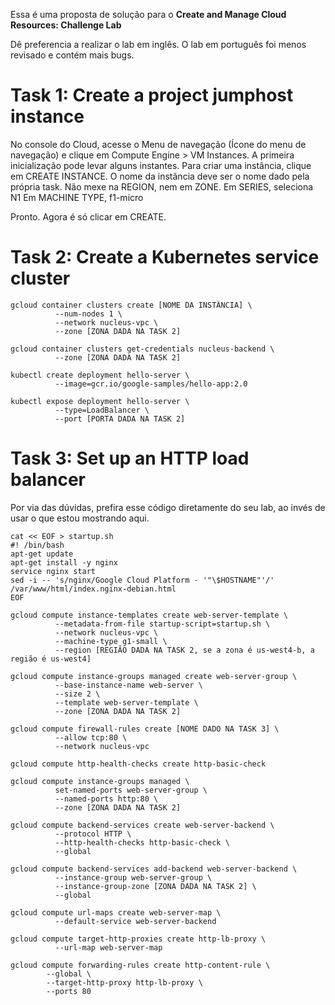 Essa é uma proposta de solução para o **Create and Manage Cloud Resources: Challenge Lab**

Dê preferencia a realizar o lab em inglês. O lab em português foi menos revisado e contém mais bugs.

# Task 1: Create a project jumphost instance

No console do Cloud, acesse o Menu de navegação (Ícone do menu de navegação) e clique em Compute Engine > VM Instances.
A primeira inicialização pode levar alguns instantes.
Para criar uma instância, clique em CREATE INSTANCE.
O nome da instância deve ser o nome dado pela própria task.
Não mexe na REGION, nem em ZONE.
Em SERIES, seleciona N1
Em MACHINE TYPE, f1-micro

Pronto. Agora é só clicar em CREATE.

# Task 2: Create a Kubernetes service cluster

```shell
gcloud container clusters create [NOME DA INSTÂNCIA] \
          --num-nodes 1 \
          --network nucleus-vpc \
          --zone [ZONA DADA NA TASK 2]
```

```shell
gcloud container clusters get-credentials nucleus-backend \
          --zone [ZONA DADA NA TASK 2]
```

```shell
kubectl create deployment hello-server \
          --image=gcr.io/google-samples/hello-app:2.0
```

```shell
kubectl expose deployment hello-server \
          --type=LoadBalancer \
          --port [PORTA DADA NA TASK 2]
```

Task 3: Set up an HTTP load balancer
=============================================

Por via das dúvidas, prefira esse código diretamente do seu lab, ao invés de usar o que estou mostrando aqui.

```shell
cat << EOF > startup.sh
#! /bin/bash
apt-get update
apt-get install -y nginx
service nginx start
sed -i -- 's/nginx/Google Cloud Platform - '"\$HOSTNAME"'/' /var/www/html/index.nginx-debian.html
EOF
```

```shell
gcloud compute instance-templates create web-server-template \
          --metadata-from-file startup-script=startup.sh \
          --network nucleus-vpc \
          --machine-type g1-small \
          --region [REGIÃO DADA NA TASK 2, se a zona é us-west4-b, a região é us-west4]
```

```shell
gcloud compute instance-groups managed create web-server-group \
          --base-instance-name web-server \
          --size 2 \
          --template web-server-template \
          --zone [ZONA DADA NA TASK 2]
```

```shell
gcloud compute firewall-rules create [NOME DADO NA TASK 3] \
          --allow tcp:80 \
          --network nucleus-vpc
```

```shell
gcloud compute http-health-checks create http-basic-check
```

```shell
gcloud compute instance-groups managed \
          set-named-ports web-server-group \
          --named-ports http:80 \
          --zone [ZONA DADA NA TASK 2]
```

```shell
gcloud compute backend-services create web-server-backend \
          --protocol HTTP \
          --http-health-checks http-basic-check \
          --global
```

```shell
gcloud compute backend-services add-backend web-server-backend \
          --instance-group web-server-group \
          --instance-group-zone [ZONA DADA NA TASK 2] \
          --global
```

```shell
gcloud compute url-maps create web-server-map \
          --default-service web-server-backend
```

```shell
gcloud compute target-http-proxies create http-lb-proxy \
          --url-map web-server-map
```

```shell
gcloud compute forwarding-rules create http-content-rule \
        --global \
        --target-http-proxy http-lb-proxy \
        --ports 80
```
